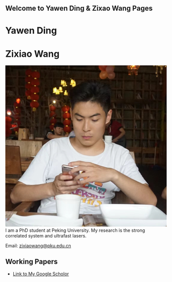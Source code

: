 ## Welcome to Yawen Ding & Zixao Wang Pages

# Yawen Ding

# Zixiao Wang
![](figure/zxwang/zxwang1.jpeg)
I am a PhD student at Peking University. My research is the strong correlated system and ultrafast lasers. 

Email: [zixiaowang@pku.edu.cn](mailto:zixiaowang@pku.edu.cn)

## Working Papers

- [Link to My Google Scholor](https://scholar.google.com.sg/citations?hl=zh-CN&user=tFtU7NYAAAAJ)